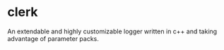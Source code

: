 # clerk
An extendable and highly customizable logger written in c++ and taking advantage of parameter packs.
